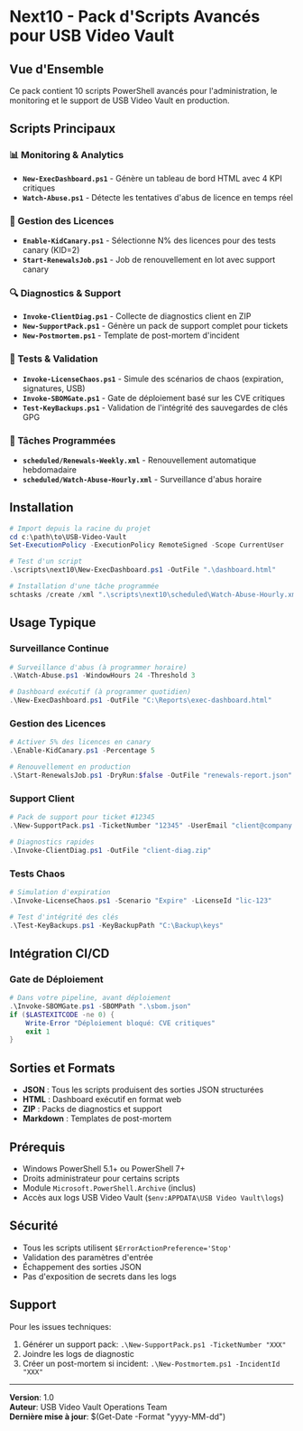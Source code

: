 # Next10 - Pack d'Scripts Avancés pour USB Video Vault

## Vue d'Ensemble

Ce pack contient 10 scripts PowerShell avancés pour l'administration, le monitoring et le support de USB Video Vault en production.

## Scripts Principaux

### 📊 Monitoring & Analytics
- **`New-ExecDashboard.ps1`** - Génère un tableau de bord HTML avec 4 KPI critiques
- **`Watch-Abuse.ps1`** - Détecte les tentatives d'abus de licence en temps réel

### 🔄 Gestion des Licences
- **`Enable-KidCanary.ps1`** - Sélectionne N% des licences pour des tests canary (KID=2)
- **`Start-RenewalsJob.ps1`** - Job de renouvellement en lot avec support canary

### 🔍 Diagnostics & Support
- **`Invoke-ClientDiag.ps1`** - Collecte de diagnostics client en ZIP
- **`New-SupportPack.ps1`** - Génère un pack de support complet pour tickets
- **`New-Postmortem.ps1`** - Template de post-mortem d'incident

### 🧪 Tests & Validation
- **`Invoke-LicenseChaos.ps1`** - Simule des scénarios de chaos (expiration, signatures, USB)
- **`Invoke-SBOMGate.ps1`** - Gate de déploiement basé sur les CVE critiques
- **`Test-KeyBackups.ps1`** - Validation de l'intégrité des sauvegardes de clés GPG

### 📅 Tâches Programmées
- **`scheduled/Renewals-Weekly.xml`** - Renouvellement automatique hebdomadaire
- **`scheduled/Watch-Abuse-Hourly.xml`** - Surveillance d'abus horaire

## Installation

```powershell
# Import depuis la racine du projet
cd c:\path\to\USB-Video-Vault
Set-ExecutionPolicy -ExecutionPolicy RemoteSigned -Scope CurrentUser

# Test d'un script
.\scripts\next10\New-ExecDashboard.ps1 -OutFile ".\dashboard.html"

# Installation d'une tâche programmée
schtasks /create /xml ".\scripts\next10\scheduled\Watch-Abuse-Hourly.xml" /tn "USB-VideoVault-WatchAbuse"
```

## Usage Typique

### Surveillance Continue
```powershell
# Surveillance d'abus (à programmer horaire)
.\Watch-Abuse.ps1 -WindowHours 24 -Threshold 3

# Dashboard exécutif (à programmer quotidien)
.\New-ExecDashboard.ps1 -OutFile "C:\Reports\exec-dashboard.html"
```

### Gestion des Licences
```powershell
# Activer 5% des licences en canary
.\Enable-KidCanary.ps1 -Percentage 5

# Renouvellement en production
.\Start-RenewalsJob.ps1 -DryRun:$false -OutFile "renewals-report.json"
```

### Support Client
```powershell
# Pack de support pour ticket #12345
.\New-SupportPack.ps1 -TicketNumber "12345" -UserEmail "client@company.com"

# Diagnostics rapides
.\Invoke-ClientDiag.ps1 -OutFile "client-diag.zip"
```

### Tests Chaos
```powershell
# Simulation d'expiration
.\Invoke-LicenseChaos.ps1 -Scenario "Expire" -LicenseId "lic-123"

# Test d'intégrité des clés
.\Test-KeyBackups.ps1 -KeyBackupPath "C:\Backup\keys"
```

## Intégration CI/CD

### Gate de Déploiement
```powershell
# Dans votre pipeline, avant déploiement
.\Invoke-SBOMGate.ps1 -SBOMPath ".\sbom.json"
if ($LASTEXITCODE -ne 0) { 
    Write-Error "Déploiement bloqué: CVE critiques"
    exit 1
}
```

## Sorties et Formats

- **JSON** : Tous les scripts produisent des sorties JSON structurées
- **HTML** : Dashboard exécutif en format web
- **ZIP** : Packs de diagnostics et support
- **Markdown** : Templates de post-mortem

## Prérequis

- Windows PowerShell 5.1+ ou PowerShell 7+
- Droits administrateur pour certains scripts
- Module `Microsoft.PowerShell.Archive` (inclus)
- Accès aux logs USB Video Vault (`$env:APPDATA\USB Video Vault\logs`)

## Sécurité

- Tous les scripts utilisent `$ErrorActionPreference='Stop'`
- Validation des paramètres d'entrée
- Échappement des sorties JSON
- Pas d'exposition de secrets dans les logs

## Support

Pour les issues techniques:
1. Générer un support pack: `.\New-SupportPack.ps1 -TicketNumber "XXX"`
2. Joindre les logs de diagnostic
3. Créer un post-mortem si incident: `.\New-Postmortem.ps1 -IncidentId "XXX"`

---
**Version**: 1.0  
**Auteur**: USB Video Vault Operations Team  
**Dernière mise à jour**: $(Get-Date -Format "yyyy-MM-dd")
